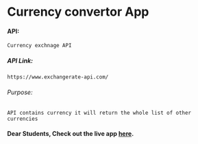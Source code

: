 # Currency convertor App

#### API:
    Currency exchnage API

##### API Link:
    https://www.exchangerate-api.com/

###### Purpose:
    API contains currency it will return the whole list of other currencies

#### Dear Students, Check out the live app [here](http://203.193.173.125/buildriseshine/api/javascript/currency-convertor).